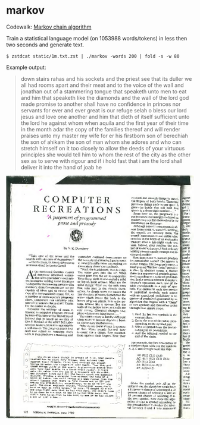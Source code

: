 # markov

Codewalk: [Markov chain algorithm](https://go.dev/doc/codewalk/markov/)

Train a statistical language model (on 1053988 words/tokens) in less then two
seconds and generate text.

```shell
$ zstdcat static/1m.txt.zst | ./markov -words 200 | fold -s -w 80
```

Example output:

> down stairs rahas and his sockets and the priest see that its duller we all
> had rooms apart and their meat and to the voice of the wall and jonathan out
> of a stammering tongue that speaketh unto men to eat and him that speaketh
> like the diamonds and the wall of the lord god made promise to another shall
> have no confidence in princes nor servants for ever and ever great is our
> refuge selah o bless our lord jesus and love one another and him that dieth
> of itself sufficient unto the lord he against whom when aquila and the first
> year of their time in the month adar the copy of the families thereof and
> will render praises unto my master my wife for er his firstborn son of
> berechiah the son of ahikam the son of man whom she adores and who can
> stretch himself on it too closely to allow the deeds of your virtuous
> principles she would tell him to whom the rest of the city as the other sex
> as to serve with rigour and if i hold fast that i am the lord shall deliver
> it into the hand of joab he

[![](static/scan010_text-0.png)](https://archive.org/details/ComputerRecreationsMarkovChainer)

